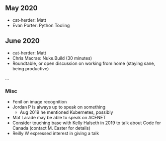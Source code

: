 ## May 2020

* cat-herder: Matt
* Evan Porter: Python Tooling

## June 2020

* cat-herder: Matt
* Chris Macrae: Nuke.Build (30 minutes)
* Roundtable, or open discussion on working from home (staying sane, being productive)

...


### Misc

* Fenil on image recognition
* Jordan P is always up to speak on something
    * Aug 2019 he mentioned Kubernetes, possibly  
* Mat Larade may be able to speak on ACENET
* Consider touching base with Kelly Halseth in 2019 to talk about Code for Canada (contact M. Easter for details)
* Reilly W expressed interest in giving a talk
